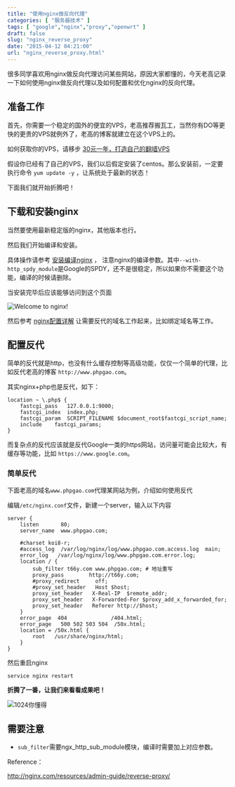 ```yaml
---
title: "使用nginx做反向代理"
categories: [ "服务器技术" ]
tags: [ "google","nginx","proxy","openwrt" ]
draft: false
slug: "nginx_reverse_proxy"
date: "2015-04-12 04:21:00"
url: "nginx_reverse_proxy.html"
---
```


很多同学喜欢用nginx做反向代理访问某些网站，原因大家都懂的，今天老高记录一下如何使用nginx做反向代理以及如何配置和优化nginx的反向代理。


<!--more-->


## 准备工作

首先，你需要一个稳定的国外的便宜的VPS，老高推荐搬瓦工，当然你有DO等更快的更贵的VPS就例外了，老高的博客就建立在这个VPS上的。

如何获取你的VPS，请移步 [30元一年，打造自己的翻墙VPS][1]

假设你已经有了自己的VPS，我们以后假定安装了centos。那么安装前，一定要执行命令 `yum update -y` ，让系统处于最新的状态！

下面我们就开始折腾吧！

## 下载和安装nginx

当然要使用最新稳定版的nginx，其他版本也行。

然后我们开始编译和安装。

具体操作请参考 [安装编译nginx][2] ， 注意nginx的编译参数。其中`--with-http_spdy_module`是Google的SPDY，还不是很稳定，所以如果你不需要这个功能，编译的时候请删除。

当安装完毕后应该能够访问到这个页面

![Welcome to nginx!][3]

然后参考 [nginx配置详解][4] 让需要反代的域名工作起来，比如绑定域名等工作。

## 配置反代

简单的反代就是http，也没有什么缓存控制等高级功能，仅仅一个简单的代理，比如反代老高的博客 `http://www.phpgao.com`。

其实nginx+php也是反代，如下：

```
location ~ \.php$ {
    fastcgi_pass   127.0.0.1:9000;
    fastcgi_index  index.php;
    fastcgi_param  SCRIPT_FILENAME $document_root$fastcgi_script_name;
    include    fastcgi_params;
}
```

而复杂点的反代应该就是反代Google一类的https网站，访问量可能会比较大，有缓存等功能，比如 `https://www.google.com`。

### 简单反代

下面老高的域名`www.phpgao.com`代理某网站为例，介绍如何使用反代

编辑`/etc/nginx.conf`文件，新建一个server，输入以下内容

```
server {
    listen       80;
    server_name  www.phpgao.com;

    #charset koi8-r;
    #access_log  /var/log/nginx/log/www.phpgao.com.access.log  main;
    error_log   /var/log/nginx/log/www.phpgao.com.error.log;
    location / {
        sub_filter t66y.com www.phpgao.com; # 地址重写
        proxy_pass        http://t66y.com;
        #proxy_redirect     off;
        #proxy_set_header   Host $host;
        proxy_set_header   X-Real-IP  $remote_addr;
        proxy_set_header   X-Forwarded-For $proxy_add_x_forwarded_for;
        proxy_set_header   Referer http://$host;
    }
    error_page  404              /404.html;
    error_page   500 502 503 504  /50x.html;
    location = /50x.html {
        root   /usr/share/nginx/html;
    }
}
```

然后重启nginx

```
service nginx restart
```

**折腾了一番，让我们来看看成果吧！**

![1024你懂得][5]

## 需要注意

 - `sub_filter`需要ngx_http_sub_module模块，编译时需要加上对应参数。


Reference：

http://nginx.com/resources/admin-guide/reverse-proxy/


  [1]: https://blog.phpgao.com/vps.html
  [2]: https://blog.phpgao.com/nginx_installation.html
  [3]: https://blog.phpgao.com/usr/uploads/2015/04/276254367.png
  [4]: https://blog.phpgao.com/nginx_conf.html
  [5]: https://blog.phpgao.com/usr/uploads/2015/04/934508212.png
